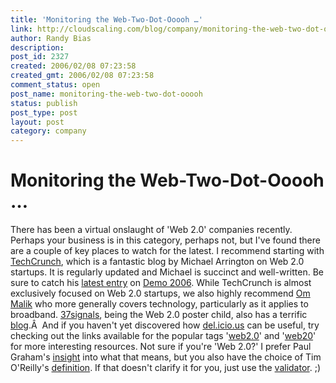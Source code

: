 ```yaml
---
title: 'Monitoring the Web-Two-Dot-Ooooh …'
link: http://cloudscaling.com/blog/company/monitoring-the-web-two-dot-ooooh/
author: Randy Bias
description: 
post_id: 2327
created: 2006/02/08 07:23:58
created_gmt: 2006/02/08 07:23:58
comment_status: open
post_name: monitoring-the-web-two-dot-ooooh
status: publish
post_type: post
layout: post
category: company
---
```


# Monitoring the Web-Two-Dot-Ooooh …

There has been a virtual onslaught of 'Web 2.0' companies recently. Perhaps your business is in this category, perhaps not, but I've found there are a couple of key places to watch for the latest. I recommend starting with [TechCrunch](http://www.techcrunch.com/), which is a fantastic blog by Michael Arrington on Web 2.0 startups. It is regularly updated and Michael is succinct and well-written. Be sure to catch his [latest entry](http://www.techcrunch.com/2006/02/07/a-taste-of-demo-2006/) on [Demo 2006](http://www.demo.com/conf/index.html). While TechCrunch is almost exclusively focused on Web 2.0 startups, we also highly recommend [Om Malik](http://www.gigaom.com/) who more generally covers technology, particularly as it applies to broadband. [37signals](http://www.37signals.com/), being the Web 2.0 poster child, also has a terrific [blog](http://www.37signals.com/svn/).Â  And if you haven't yet discovered how [del.icio.us](http://del.icio.us/) can be useful, try checking out the links available for the popular tags '[web2.0](http://del.icio.us/popular/web2.0)' and '[web20](http://del.icio.us/popular/web20)' for more interesting resources. Not sure if you're 'Web 2.0?' I prefer Paul Graham's [insight](http://www.paulgraham.com/web20.html) into what that means, but you also have the choice of Tim O'Reilly's [definition](http://www.oreillynet.com/pub/a/oreilly/tim/news/2005/09/30/what-is-web-20.html). If that doesn't clarify it for you, just use the [validator](http://web2.0validator.com/). ;)